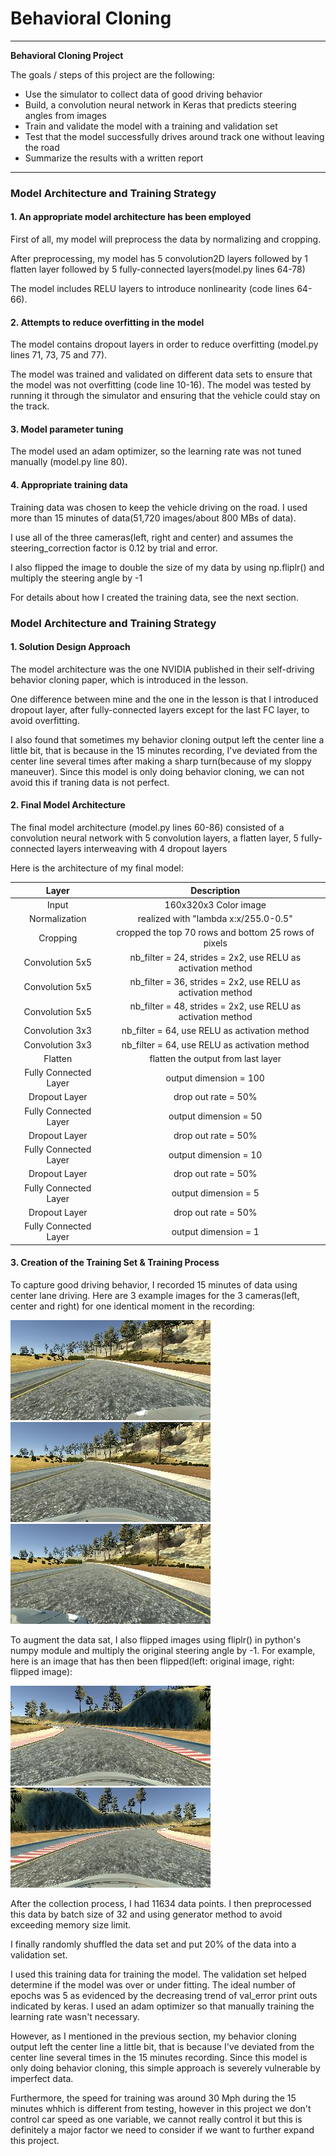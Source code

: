 # **Behavioral Cloning** 

---

**Behavioral Cloning Project**

The goals / steps of this project are the following:
* Use the simulator to collect data of good driving behavior
* Build, a convolution neural network in Keras that predicts steering angles from images
* Train and validate the model with a training and validation set
* Test that the model successfully drives around track one without leaving the road
* Summarize the results with a written report


[//]: # (Image References)

[image1]: ./images/left.jpg ""
[image2]: ./images/center.jpg ""
[image3]: ./images/right.jpg ""
[image4]: ./images/original.jpg ""
[image5]: ./images/flipped.jpg ""

---
### Model Architecture and Training Strategy

#### 1. An appropriate model architecture has been employed

First of all, my model will preprocess the data by normalizing and cropping.

After preprocessing, my model has 5 convolution2D layers followed by 1 flatten layer followed by 5 fully-connected layers(model.py lines 64-78) 

The model includes RELU layers to introduce nonlinearity (code lines 64-66). 

#### 2. Attempts to reduce overfitting in the model
The model contains dropout layers in order to reduce overfitting (model.py lines 71, 73, 75 and 77). 

The model was trained and validated on different data sets to ensure that the model was not overfitting (code line 10-16). The model was tested by running it through the simulator and ensuring that the vehicle could stay on the track.

#### 3. Model parameter tuning

The model used an adam optimizer, so the learning rate was not tuned manually (model.py line 80).

#### 4. Appropriate training data

Training data was chosen to keep the vehicle driving on the road. I used more than 15 minutes of data(51,720 images/about 800 MBs of data).

I use all of the three cameras(left, right and center) and assumes the steering_correction factor is 0.12 by trial and error.

I also flipped the image to double the size of my data by using np.fliplr() and multiply the steering angle by -1  

For details about how I created the training data, see the next section. 

### Model Architecture and Training Strategy

#### 1. Solution Design Approach

The model architecture was the one NVIDIA published in their self-driving behavior cloning paper, which is introduced in the lesson.

One difference between mine and the one in the lesson is that I introduced dropout layer, after fully-connected layers except for the last FC layer, to avoid overfitting.

I also found that sometimes my behavior cloning output left the center line a little bit, that is because in the 15 minutes recording, I've deviated from the center line several times after making a sharp turn(because of my sloppy maneuver). Since this model is only doing behavior cloning, we can not avoid this if traning data is not perfect.

#### 2. Final Model Architecture

The final model architecture (model.py lines 60-86) consisted of a convolution neural network with 5 convolution layers, a flatten layer, 5 fully-connected layers interweaving with 4 dropout layers

Here is the architecture of my final model:

| Layer         		|     Description	        									| 
|:---------------------:|:-------------------------------------------------------------:| 
| Input         		| 160x320x3 Color image 	  									| 
| Normalization     	| realized with "lambda x:x/255.0-0.5"		 					|
| Cropping				| cropped the top 70 rows and bottom 25 rows of pixels			|
| Convolution 5x5  		| nb_filter = 24, strides = 2x2, use RELU as activation method	|
| Convolution 5x5  		| nb_filter = 36, strides = 2x2, use RELU as activation method	|
| Convolution 5x5  		| nb_filter = 48, strides = 2x2, use RELU as activation method	|
| Convolution 3x3  		| nb_filter = 64, use RELU as activation method					|
| Convolution 3x3  		| nb_filter = 64, use RELU as activation method					|
| Flatten				| flatten the output from last layer 							|
| Fully Connected Layer	| output dimension = 100										|
| Dropout Layer			| drop out rate = 50%											|
| Fully Connected Layer	| output dimension = 50											|
| Dropout Layer			| drop out rate = 50%											|
| Fully Connected Layer	| output dimension = 10											|
| Dropout Layer			| drop out rate = 50%											|
| Fully Connected Layer	| output dimension = 5											|
| Dropout Layer			| drop out rate = 50%											|
| Fully Connected Layer	| output dimension = 1											|

#### 3. Creation of the Training Set & Training Process

To capture good driving behavior, I recorded 15 minutes of data using center lane driving. Here are 3 example images for the 3 cameras(left, center and right) for one identical moment in the recording:

![alt text][image1]
![alt text][image2]
![alt text][image3]

To augment the data sat, I also flipped images using fliplr() in python's numpy module and multiply the original steering angle by -1. For example, here is an image that has then been flipped(left: original image, right: flipped image):

![alt text][image4]
![alt text][image5]

After the collection process, I had 11634 data points. I then preprocessed this data by batch size of 32 and using generator method to avoid exceeding memory size limit.

I finally randomly shuffled the data set and put 20% of the data into a validation set. 

I used this training data for training the model. The validation set helped determine if the model was over or under fitting. The ideal number of epochs was 5 as evidenced by the decreasing trend of val_error print outs indicated by keras. I used an adam optimizer so that manually training the learning rate wasn't necessary.

However, as I mentioned in the previous section, my behavior cloning output left the center line a little bit, that is because I've deviated from the center line several times in the 15 minutes recording. Since this model is only doing behavior cloning, this simple approach is severely vulnerable by imperfect data.

Furthermore, the speed for training was around 30 Mph during the 15 minutes whhich is different from testing, however in this project we don't control car speed as one variable, we cannot really control it but this is definitely a major factor we need to consider if we want to further expand this project.